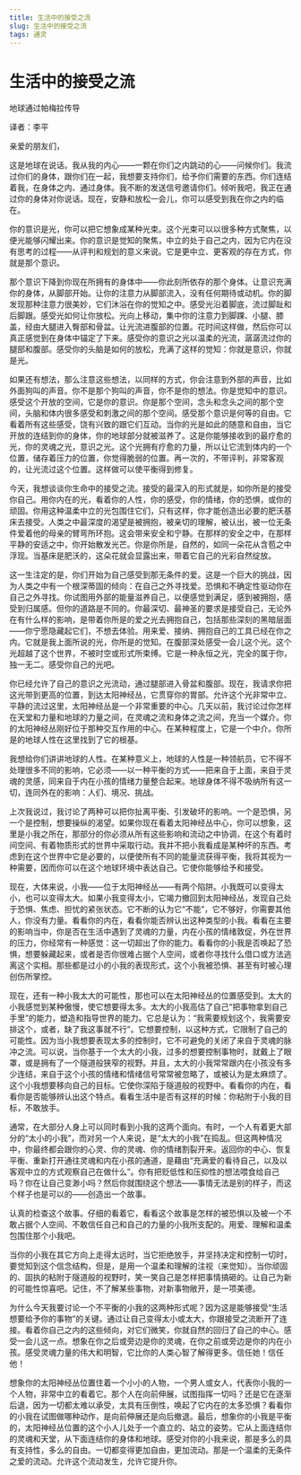 ```yaml
--- 
title: 生活中的接受之流 
slug: 生活中的接受之流 
tags: 通灵 
--- 
```

# 生活中的接受之流

地球通过帕梅拉传导 

译者：李平 

亲爱的朋友们，

这是地球在说话。我从我的内心——一颗在你们之内跳动的心——问候你们。我流过你们的身体，跟你们在一起，我想要支持你们，给予你们需要的东西。你们连结着我，在身体之内、通过身体。我不断的发送信号邀请你们。倾听我吧，我正在通过你的身体对你说话。现在，安静和放松一会儿，你可以感受到我在你之内的临在。

你的意识是光，你可以把它想象成某种光束。这个光束可以以很多种方式聚焦，以便光能够闪耀出来。你的意识是觉知的聚焦，中立的处于自己之内，因为它内在没有思考的过程——从评判和规划的意义来说。它是更中立、更客观的存在方式，你就是那个意识。

那个意识下降到你现在所拥有的身体中——你此刻所依存的那个身体。让意识充满你的身体，从脚部开始。让你的注意力从脚部流入，没有任何期待或动机。你的脚发现那种注意力很美妙，它们沐浴在你的觉知之中。感受光沿着脚底，流过脚趾和后脚跟。感受光如何让你放松。光向上移动，集中你的注意力到脚踝、小腿、膝盖，经由大腿进入臀部和骨盆。让光流进腹部的位置。花时间这样做，然后你可以真正感觉到在身体中锚定了下来。感受你的意识之光以温柔的光流，潺潺流过你的腿部和腹部。感受你的头脑是如何的放松，充满了这样的觉知：你就是意识，你就是光。

如果还有想法，那么注意这些想法，以同样的方式，你会注意到外部的声音，比如外面狗叫的声音。你不是那个狗叫的声音，你不是你的想法。你是觉知中的意识。感受这个开放的空间，它是你的意识。你是那个空间，念头和念头之间的那个空间，头脑和体内很多感受和刺激之间的那个空间。感受那个意识是何等的自由。它看着所有这些感受，饶有兴致的跟它们互动。当你的光是如此的随意和自由，当它开放的连结到你的身体，你的地球部分就被滋养了。这是你能够接收到的最疗愈的光，你的灵魂之光，意识之光。这个光拥有疗愈的力量，所以让它流到体内的一个位置，储存着压力的位置，你觉得脆弱的位置。再一次的，不带评判，非常客观的，让光流过这个位置。这样做可以使平衡得到修复。

今天，我想谈谈你生命中的接受之流。接受的最深入的形式就是，如你所是的接受你自己。用你内在的光，看着你的人性，你的感受，你的情绪，你的恐惧，或你的顽固。你用这种温柔中立的光包围住它们，只有这样，你才能创造出必要的肥沃基床去接受。人类之中最深度的渴望是被拥抱，被亲切的理解，被认出，被一位无条件爱着他的母亲的臂弯所环抱。这会带来安全和宁静。在那样的安全之中，在那样平静的安适之中，你开始散发光芒。你是你所是，自然的，如同一朵花从含苞之中浮现。当基床是肥沃的，这朵花就会显露出来，带着它自己的光彩自然绽放。

这一生注定的是，你们开始为自己感受到那无条件的爱。这是一个巨大的挑战，因为人类之中有一个根深蒂固的倾向：在自己之外寻找爱。恐惧和不确定性驱动你在自己之外寻找。你试图用外部的能量滋养自己，以便感觉到满足，感到被拥抱，感受到归属感。但你的道路是不同的。你最深切、最神圣的要求是接受自己，无论外在有什么样的影响，是带着你所是的爱之光去拥抱自己，包括那些深刻的黑暗层面——你宁愿隐藏起它们，不想去体验。用来爱、接纳、拥抱自己的工具已经在你之内。它就是我上面所说的光，你所是的觉知。在腹部深处感受一会儿这个光。这个光超越了这个世界，不被时空或形式所束缚。它是一种永恒之光，完全的属于你，独一无二。感受你自己的光吧。

你已经允许了自己的意识之光流动，通过腿部进入骨盆和腹部。现在，我请求你把这光带到更高的位置，到达太阳神经丛，它贯穿你的胃部。允许这个光非常中立、平静的流过这里，太阳神经丛是一个非常重要的中心。几天以前，我讨论过你怎样在天堂和力量和地球的力量之间，在灵魂之流和身体之流之间，充当一个媒介。你的太阳神经丛刚好位于那种交互作用的中心。在某种程度上，它是一个中介。你所是的地球人性在这里找到了它的根基。

我想给你们讲讲地球的人性。在某种意义上，地球的人性是一种领航员，它不得不处理很多不同的影响，它必须——以一种平衡的方式——把来自于上面，来自于灵魂的灵感，同来自于内在小孩的情绪力量整合起来。地球身体不得不吸纳所有这一切，连同外在的影响：人们、境况、挑战。

上次我说过，我讨论了两种可以把你扯离平衡、引发破坏的影响。一个是恐惧，另一个是控制，想要操纵的渴望。如果你现在看着太阳神经丛中心，你可以想象，这里是小我之所在，那部分的你必须从所有这些影响和流动之中协调，在这个有着时间空间、有着物质形式的世界中采取行动。我并不把小我看成是某种坏的东西。考虑到在这个世界中它是必要的，以便使所有不同的能量流获得平衡，我将其视为一种需要，因而你可以在这个地球环境中表达自己。它使你能够给予和接受。

现在，大体来说，小我——位于太阳神经丛——有两个陷阱。小我既可以变得太小，也可以变得太大。如果小我变得太小，它竭力撤回到太阳神经丛，发现自己处于恐惧、焦虑、担忧的紧张状态。它不断的认为它“不能”，它不够好，你需要其他人，你没有力量。看看你的内在，看看你能否辨认出这种类型的小我。看看在主要的影响当中，你是否在生活中遇到了灵魂的力量，内在小孩的情绪敦促，外在世界的压力，你经常有一种感觉：这一切超出了你的能力。看看你的小我是否唤起了恐惧，想要躲藏起来，或者是否你很难占据个人空间，或者你寻找什么借口或方法逃离这个实相。那些都是过小的小我的表现形式，这个小我被恐惧、甚至有时被心理创伤所掌控。

现在，还有一种小我太大的可能性，那也可以在太阳神经丛的位置感受到。太大的小我感觉到某种傲慢，使它想要得太多。太大的小我高估了自己“把事物拿到自己手里”的能力，塑造和指导世界的能力。它总是认为：“我需要规划这个，我需要安排这个，或者，缺了我这事就不行”。它想要控制，以这种方式，它限制了自己的可能性。因为当小我想要表现太多的控制时，它不可避免的关闭了来自于灵魂的脉冲之流。可以说，当你基于一个太大的小我，过多的想要控制事物时，就戴上了眼罩，或是拥有了一个隧道般狭窄的视野。并且，太大的小我常常跟内在小孩没有多少连结，来自于这个小孩的情绪和情绪信号常常被忽略了，或被认为是太麻烦了。这个小我想要移向自己的目标。它使你深陷于隧道般的视野中。看看你的内在，看看你是否能够辨认出这个特点。看看生活中是否有这样的时候：你粘附于小我的目标，不敢放手。

通常，在大部分人身上可以同时看到小我的这两个面向。有时，一个人有着更大部分的“太小的小我”，而对另一个人来说，是“太大的小我”在捣乱。但这两种情况中，你最终都会跟你的心灵、你的灵魂、你的情绪割裂开来。返回你的中心、恢复平衡、重新打开通往灵魂和内在小孩的通道，是藉由“充满爱的看待自己，以及以客观中立的方式观察自己在做什么”。你有把贬低性和压抑性的想法喂食给自己吗？你在让自己变渺小吗？然后你就围绕这个想法——事情无法是别的样子，而这个样子也是可以的——创造出一个故事。

认真的检查这个故事。仔细的看着它，看看这个故事是怎样的被恐惧以及被一个不敢占据个人空间、不敢信任自己和自己的力量的小我所支配的。用爱、理解和温柔包围住那个小我吧。

当你的小我在其它方向上走得太远时，当它拒绝放手，并坚持决定和控制一切时，要觉知到这个信念结构，但是，是用一个温柔和理解的注视（来觉知）。当你顽固的、固执的粘附于隧道般的视野时，笑一笑自己是怎样把事情搞砸的。让自己为新的可能性惊喜吧。记住，不了解某些事物，对新事物敞开，是一项美德。

为什么今天我要讨论一个不平衡的小我的这两种形式呢？因为这是能够接受“生活想要给予你的事物”的关键。通过让自己变得太小或太大，你跟接受之流断开了连接。看着你自己之内的这些倾向，对它们微笑，你就自然的回归了自己的中心。感受一会儿这一点。想象在你之后或旁边是你的灵魂，在你之前或旁边是你的内在小孩。感受灵魂力量的伟大和明智，它比你的人类心智了解得更多。信任她！信任他！

想象你的太阳神经丛位置住着一个小小的人物，一个男人或女人，代表你小我的一个人物，非常中立的看着它。那个人在向前伸展，试图指挥一切吗？还是它在逐渐后退，因为一切都太难以承受，太具有压倒性，唤起了它内在的太多恐惧？看看你的小我在试图做哪种动作，是向前伸展还是向后撤退。最后，想象你的小我是平衡的，太阳神经丛位置的这个小人儿处于一个直立的、站立的姿势。它从上面连结你的灵魂和天堂，从下面连结你的身体和地球。感受对你的小我来说，那是多么的具有支持性，多么的自由。一切都变得更加自由，更加流动。那是一个温柔的无条件之爱的流动。允许这个流动发生，允许它提升你。